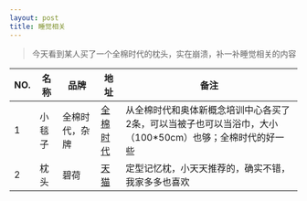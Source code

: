 ```yaml
---
layout: post
title: 睡觉相关
---
```


>今天看到某人买了一个全棉时代的枕头，实在崩溃，补一补睡觉相关的内容

NO. | 名称 | 品牌 | 地址 | 备注
--- | --- | --- | --- | --- 
1 | 小毯子 | 全棉时代，杂牌 | [全棉时代](https://detail.tmall.com/item.htm?id=41408783796&spm=a1z09.2.0.0.nfq72X&_u=c60g4hd97d7) | 从全棉时代和奥体新概念培训中心各买了2条，可以当被子也可以当浴巾，大小（100*50cm）也够；全棉时代的好一些
2 | 枕头 | 碧荷 | [天猫](https://detail.tmall.com/item.htm?id=19174426172) | 定型记忆枕，小天天推荐的，确实不错，我家多多也喜欢